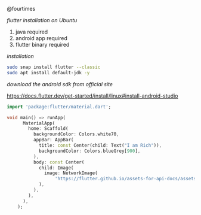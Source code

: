 @fourtimes 

_flutter installation on Ubuntu_

1. java required 
2. android app required
3. flutter binary required

_installation_

```bash
sudo snap install flutter --classic
sudo apt install default-jdk -y
```

_download the android sdk from official site_

https://docs.flutter.dev/get-started/install/linux#install-android-studio


```dart
import 'package:flutter/material.dart';

void main() => runApp(
      MaterialApp(
        home: Scaffold(
          backgroundColor: Colors.white70,
          appBar: AppBar(
            title: const Center(child: Text("I am Rich")),
            backgroundColor: Colors.blueGrey[900],
          ),
          body: const Center(
            child: Image(
              image: NetworkImage(
                  'https://flutter.github.io/assets-for-api-docs/assets/widgets/owl.jpg'),
            ),
          ),
        ),
      ),
    );

```
